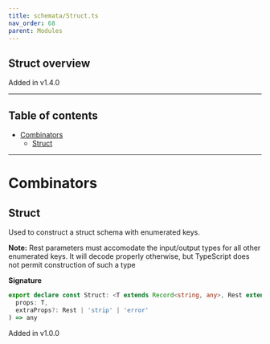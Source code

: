 ```yaml
---
title: schemata/Struct.ts
nav_order: 68
parent: Modules
---
```


## Struct overview

Added in v1.4.0

---

<h2 class="text-delta">Table of contents</h2>

- [Combinators](#combinators)
  - [Struct](#struct)

---

# Combinators

## Struct

Used to construct a struct schema with enumerated keys.

**Note:** Rest parameters must accomodate the input/output types for all other
enumerated keys. It will decode properly otherwise, but TypeScript does not permit
construction of such a type

**Signature**

```ts
export declare const Struct: <T extends Record<string, any>, Rest extends unknown>(
  props: T,
  extraProps?: Rest | 'strip' | 'error'
) => any
```

Added in v1.0.0
